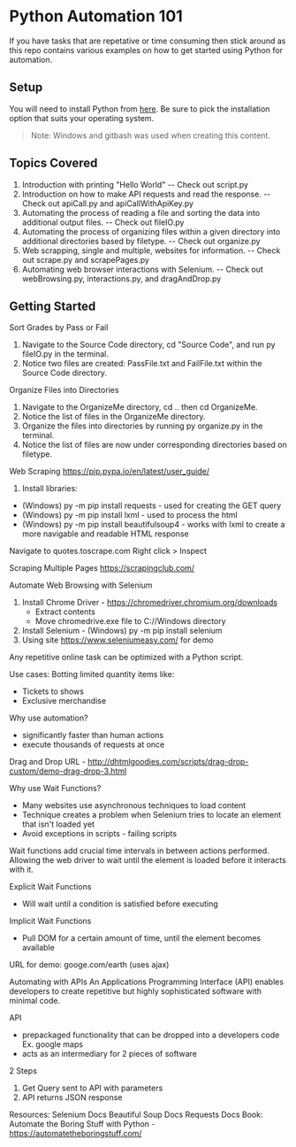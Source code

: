# Python Automation 101
If you have tasks that are repetative or time consuming then stick around as this repo contains various examples on how to get started using Python for automation. 

## Setup
You will need to install Python from [here](https://www.python.org/downloads/). Be sure to pick the installation option that suits your operating system. 
>Note: Windows and gitbash was used when creating this content.

## Topics Covered
1. Introduction with printing "Hello World"
-- Check out script.py
2. Introduction on how to make API requests and read the response.
-- Check out apiCall.py and apiCallWithApiKey.py
4. Automating the process of reading a file and sorting the data into additional output files. 
-- Check out fileIO.py
5. Automating the process of organizing files within a given directory into additional directories based by filetype.
-- Check out organize.py
6. Web scrapping, single and multiple, websites for information.
-- Check out scrape.py and scrapePages.py
7. Automating web browser interactions with Selenium.
-- Check out webBrowsing.py, interactions.py, and dragAndDrop.py

## Getting Started

Sort Grades by Pass or Fail
1. Navigate to the Source Code directory, cd "Source Code", and run py fileIO.py in the terminal.
2. Notice two files are created: PassFile.txt and FailFile.txt within the Source Code directory.

Organize Files into Directories
1. Navigate to the OrganizeMe directory, cd .. then cd OrganizeMe.
2. Notice the list of files in the OrganizeMe directory.
3. Organize the files into directories by running py organize.py in the terminal.
4. Notice the list of files are now under corresponding directories based on filetype.

Web Scraping
https://pip.pypa.io/en/latest/user_guide/
1. Install libraries: 
- (Windows) py -m pip install requests - used for creating the GET query 
- (Windows) py -m pip install lxml - used to process the html
- (Windows) py -m pip install beautifulsoup4 - works with lxml to create a more navigable and readable HTML response 

Navigate to quotes.toscrape.com
Right click > Inspect

Scraping Multiple Pages 
https://scrapingclub.com/

Automate Web Browsing with Selenium
1. Install Chrome Driver - https://chromedriver.chromium.org/downloads
    - Extract contents
    - Move chromedrive.exe file to C://Windows directory
2. Install Selenium - (Windows) py -m pip install selenium
3. Using site https://www.seleniumeasy.com/ for demo


Any repetitive online task can be optimized with a Python script.

Use cases:
Botting limited quantity items like:
- Tickets to shows
- Exclusive merchandise

Why use automation?
- significantly faster than human actions
- execute thousands of requests at once

Drag and Drop
URL - http://dhtmlgoodies.com/scripts/drag-drop-custom/demo-drag-drop-3.html


Why use Wait Functions?
- Many websites use asynchronous techniques to load content
- Technique creates a problem when Selenium tries to locate an element that isn't loaded yet
- Avoid exceptions in scripts - failing scripts

Wait functions add crucial time intervals in between actions performed. Allowing the web driver to wait until the element is loaded before it interacts with it. 

Explicit Wait Functions
- Will wait until a condition is satisfied before executing

Implicit Wait Functions
- Pull DOM for a certain amount of time, until the element becomes available

URL for demo: googe.com/earth (uses ajax)

Automating with APIs
An Applications Programming Interface (API) enables developers to create repetitive but highly sophisticated software with minimal code.

API 
- prepackaged functionality that can be dropped into a developers code
Ex. google maps
- acts as an intermediary for 2 pieces of software

2 Steps
1. Get Query sent to API with parameters
2. API returns JSON response

Resources:
Selenium Docs
Beautiful Soup Docs
Requests Docs
Book: Automate the Boring Stuff with Python - https://automatetheboringstuff.com/
